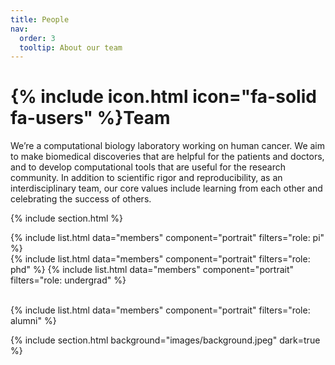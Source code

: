 ```yaml
---
title: People
nav:
  order: 3
  tooltip: About our team
---
```


# {% include icon.html icon="fa-solid fa-users" %}Team

We’re a computational biology laboratory working on human cancer. We aim to make biomedical discoveries that are helpful for the patients and doctors, and to develop computational tools that are useful for the research community. In addition to scientific rigor and reproducibility, as an interdisciplinary team, our core values include learning from each other and celebrating the success of others.

{% include section.html %}

{% include list.html data="members" component="portrait" filters="role: pi" %}
<br>
{% include list.html data="members" component="portrait" filters="role: phd" %}
{% include list.html data="members" component="portrait" filters="role: undergrad" %}

<br>
{% include list.html data="members" component="portrait" filters="role: alumni" %}

{% include section.html background="images/background.jpeg" dark=true %}
